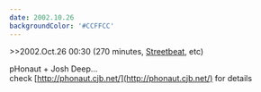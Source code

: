 ```yaml
---
date: 2002.10.26
backgroundColor: '#CCFFCC'
---
```


\>>2002.Oct.26 00:30 (270 minutes, [Streetbeat](http://www.wnur.org/), etc)

pHonaut + Josh Deep...  
check [http://phonaut.cjb.net/](http://phonaut.cjb.net/) for details